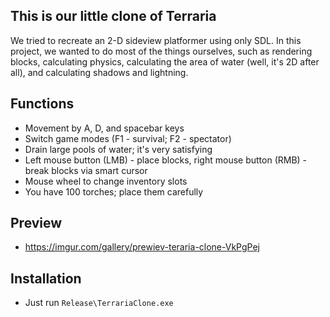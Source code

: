 ## This is our little clone of Terraria
We tried to recreate an 2-D sideview platformer using only SDL.
In this project, we wanted to do most of the things ourselves, such as rendering blocks, calculating physics, calculating the area of water (well, it's 2D after all), and calculating shadows and lightning.
## Functions
 - Movement by A, D, and spacebar keys
 - Switch game modes (F1 - survival; F2 - spectator)
 - Drain large pools of water; it's very satisfying
 - Left mouse button (LMB) - place blocks, right mouse button (RMB) - break blocks via smart cursor
 - Mouse wheel to change inventory slots
 - You have 100 torches; place them carefully
## Preview
 - https://imgur.com/gallery/prewiev-teraria-clone-VkPgPej
## Installation
 - Just run
      ```Release\TerrariaClone.exe```
